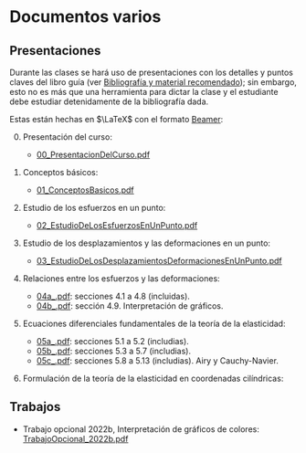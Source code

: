 # Documentos varios

## Presentaciones

Durante las clases se hará uso de presentaciones con los detalles y puntos claves del libro guía (ver [Bibliografía y material recomendado](../informacion/02_bibliografia_material.md)); sin embargo, esto no es más que una herramienta para dictar la clase y el estudiante debe estudiar detenidamente de la bibliografía dada.

Estas están hechas en $\LaTeX$ con el formato [Beamer](https://es.overleaf.com/learn/latex/Beamer): 

00. Presentación del curso:
    * [00_PresentacionDelCurso.pdf](00_PresentacionDelCurso.pdf)  

01. Conceptos básicos:
    * [01_ConceptosBasicos.pdf](01_ConceptosBasicos.pdf)

02. Estudio de los esfuerzos en un punto:
    * [02_EstudioDeLosEsfuerzosEnUnPunto.pdf](02_EstudioDeLosEsfuerzosEnUnPunto.pdf)

03. Estudio de los desplazamientos y las deformaciones en un punto:
    * [03_EstudioDeLosDesplazamientosDeformacionesEnUnPunto.pdf](03_EstudioDeLosDesplazamientosDeformacionesEnUnPunto.pdf)            
    
04. Relaciones entre los esfuerzos y las deformaciones:
    * [04a_.pdf](04a_.pdf): secciones 4.1 a 4.8 (incluidas).  
    * [04b_.pdf](04b_.pdf): sección 4.9. Interpretación de gráficos.  

05. Ecuaciones diferenciales fundamentales de la teoría de la elasticidad: 
    * [05a_.pdf](05a_.pdf): secciones 5.1 a 5.2 (includias).
    * [05b_.pdf](05b_.pdf): secciones 5.3 a 5.7 (includias). 
    * [05c_.pdf](05c_.pdf): secciones 5.8 a 5.13 (includias). Airy y Cauchy-Navier.
    
06. Formulación de la teoría de la elasticidad en coordenadas cilíndricas:    


## Trabajos

* Trabajo opcional 2022b, Interpretación de gráficos de colores: [TrabajoOpcional_2022b.pdf](TrabajoOpcional_2022b.pdf)
